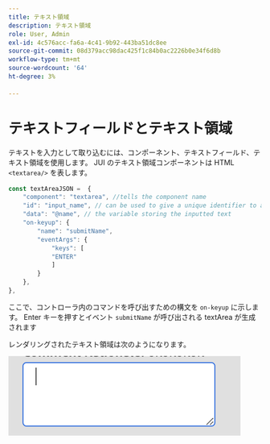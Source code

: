 ```yaml
---
title: テキスト領域
description: テキスト領域
role: User, Admin
exl-id: 4c576acc-fa6a-4c41-9b92-443ba51dc8ee
source-git-commit: 08d379acc98dac425f1c84b0ac2226b0e34f6d8b
workflow-type: tm+mt
source-wordcount: '64'
ht-degree: 3%

---
```


# テキストフィールドとテキスト領域

テキストを入力として取り込むには、コンポーネント、テキストフィールド、テキスト領域を使用します。
JUI のテキスト領域コンポーネントは HTML `<textarea/>` を表します。

```js title="textArea.js"
const textAreaJSON =  {
    "component": "textarea", //tells the component name
    "id": "input_name", // can be used to give a unique identifier to a component
    "data": "@name", // the variable storing the inputted text
    "on-keyup": {
        "name": "submitName",
        "eventArgs": {
            "keys": [
            "ENTER"
            ]
        }
    },
},
```

ここで、コントローラ内のコマンドを呼び出すための構文を `on-keyup` に示します。
Enter キーを押すとイベント `submitName` が呼び出される textArea が生成されます

レンダリングされたテキスト領域は次のようになります。

![text-area](./imgs/text_area.png "Text area")
